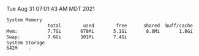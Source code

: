 Tue Aug 31 07:01:43 AM MDT 2021
```bash
System Memory
               total        used        free      shared  buff/cache   available
Mem:           7.7Gi       678Mi       5.1Gi       8.0Mi       1.8Gi       6.7Gi
Swap:          7.6Gi       301Mi       7.4Gi
System Storage
642M	.
```
